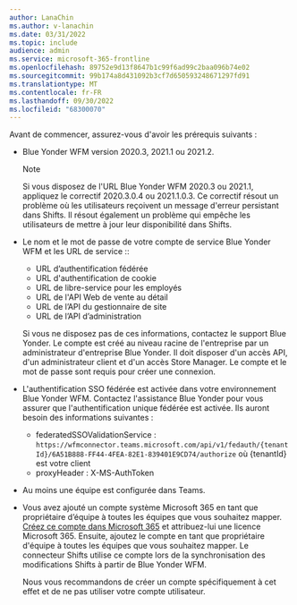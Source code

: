 ```yaml
---
author: LanaChin
ms.author: v-lanachin
ms.date: 03/31/2022
ms.topic: include
audience: admin
ms.service: microsoft-365-frontline
ms.openlocfilehash: 89752e9d13f8647b1c99f6ad99c2baa096b74e02
ms.sourcegitcommit: 99b174a8d431092b3cf7d650593248671297fd91
ms.translationtype: MT
ms.contentlocale: fr-FR
ms.lasthandoff: 09/30/2022
ms.locfileid: "68300070"
---
```

Avant de commencer, assurez-vous d'avoir les prérequis suivants :

- Blue Yonder WFM version 2020.3, 2021.1 ou 2021.2.

    > [!NOTE]
    > Si vous disposez de l'URL Blue Yonder WFM 2020.3 ou 2021.1, appliquez le correctif 2020.3.0.4 ou 2021.1.0.3. Ce correctif résout un problème où les utilisateurs reçoivent un message d'erreur persistant dans Shifts. Il résout également un problème qui empêche les utilisateurs de mettre à jour leur disponibilité dans Shifts.

- Le nom et le mot de passe de votre compte de service Blue Yonder WFM et les URL de service ::

    - URL d’authentification fédérée
    - URL d'authentification de cookie
    - URL de libre-service pour les employés
    - URL de l'API Web de vente au détail
    - URL de l’API du gestionnaire de site
    - URL de l’API d’administration

    Si vous ne disposez pas de ces informations, contactez le support Blue Yonder. Le compte est créé au niveau racine de l'entreprise par un administrateur d'entreprise Blue Yonder. Il doit disposer d'un accès API, d'un administrateur client et d'un accès Store Manager. Le compte et le mot de passe sont requis pour créer une connexion.
- L'authentification SSO fédérée est activée dans votre environnement Blue Yonder WFM. Contactez l'assistance Blue Yonder pour vous assurer que l'authentification unique fédérée est activée. Ils auront besoin des informations suivantes :

    - federatedSSOValidationService : `https://wfmconnector.teams.microsoft.com/api/v1/fedauth/{tenantId}/6A51B888-FF44-4FEA-82E1-839401E9CD74/authorize` où {tenantId} est votre client
     - proxyHeader : X-MS-AuthToken

- Au moins une équipe est configurée dans Teams.
- Vous avez ajouté un compte système Microsoft 365 en tant que propriétaire d’équipe à toutes les équipes que vous souhaitez mapper.</br> [Créez ce compte dans Microsoft 365](/microsoft-365/admin/add-users/add-users) et attribuez-lui une licence Microsoft 365. Ensuite, ajoutez le compte en tant que propriétaire d'équipe à toutes les équipes que vous souhaitez mapper. Le connecteur Shifts utilise ce compte lors de la synchronisation des modifications Shifts à partir de Blue Yonder WFM.

    Nous vous recommandons de créer un compte spécifiquement à cet effet et de ne pas utiliser votre compte utilisateur.
